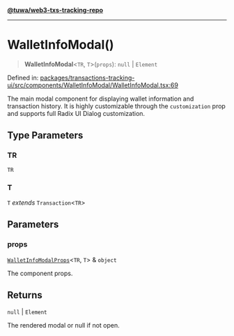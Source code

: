 [**@tuwa/web3-txs-tracking-repo**](../../../README.md)

***

# WalletInfoModal()

> **WalletInfoModal**\<`TR`, `T`\>(`props`): `null` \| `Element`

Defined in: [packages/transactions-tracking-ui/src/components/WalletInfoModal/WalletInfoModal.tsx:69](https://github.com/TuwaIO/web3-transactions-tracking/blob/27cafae30bccefa7ba3ea936ed9bfbdaf84605d5/packages/transactions-tracking-ui/src/components/WalletInfoModal/WalletInfoModal.tsx#L69)

The main modal component for displaying wallet information and transaction history.
It is highly customizable through the `customization` prop and supports full Radix UI Dialog customization.

## Type Parameters

### TR

`TR`

### T

`T` *extends* `Transaction`\<`TR`\>

## Parameters

### props

[`WalletInfoModalProps`](../interfaces/WalletInfoModalProps.md)\<`TR`, `T`\> & `object`

The component props.

## Returns

`null` \| `Element`

The rendered modal or null if not open.
